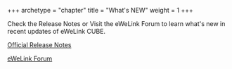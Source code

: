 +++
archetype = "chapter"
title = "What's NEW"
weight = 1
+++

Check the Release Notes or Visit the eWeLink Forum to learn what's new in recent updates of eWeLink CUBE.  
 

[Official Release Notes](Official-release-notes.md)  

[eWeLink Forum](forum.md)  
  
